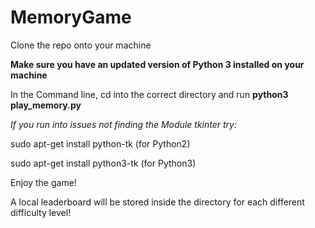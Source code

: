 # MemoryGame

Clone the repo onto your machine

**Make sure you have an updated version of Python 3 installed on your machine**

In the Command line, cd into the correct directory and run **python3 play_memory.py**

*If you run into issues not finding the Module tkinter try:*

sudo apt-get install python-tk (for Python2)

sudo apt-get install python3-tk (for Python3)

Enjoy the game!

A local leaderboard will be stored inside the directory for each different difficulty level!
